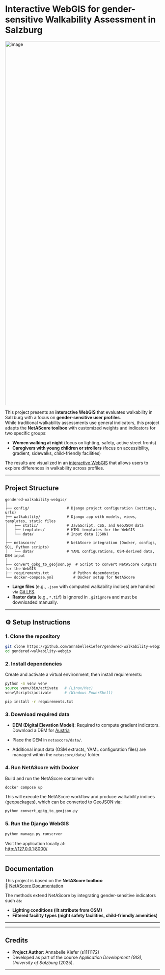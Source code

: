 # Interactive WebGIS for gender-sensitive Walkability Assessment in Salzburg

<img width="2552" height="1180" alt="image" src="https://github.com/user-attachments/assets/f5314781-2b4b-4320-b6a3-34ba2d285acd" />

This project presents an **interactive WebGIS** that evaluates walkability in Salzburg with a focus on **gender-sensitive user profiles**.  
While traditional walkability assessments use general indicators, this project adapts the **NetAScore toolbox** with customized weights and indicators for two specific groups:

- **Women walking at night** (focus on lighting, safety, active street fronts)  
- **Caregivers with young children or strollers** (focus on accessibility, gradient, sidewalks, child-friendly facilities)

The results are visualized in an [interactive WebGIS](https://annabellekiefer.github.io/gendered-walkability-webgis/) that allows users to explore differences in walkability across profiles.

---

## Project Structure

```
gendered-walkability-webgis/
│
├── config/                 # Django project configuration (settings, urls)
├── walkability/            # Django app with models, views, templates, static files
│   ├── static/             # JavaScript, CSS, and GeoJSON data
│   ├── templates/          # HTML templates for the WebGIS
│   └── data/               # Input data (JSON)
│
├── netascore/              # NetAScore integration (Docker, configs, SQL, Python scripts)
│   └── data/               # YAML configurations, OSM-derived data, DEM input
│
├── convert_gpkg_to_geojson.py  # Script to convert NetAScore outputs for the WebGIS
├── requirements.txt           # Python dependencies
└── docker-compose.yml         # Docker setup for NetAScore
```

- **Large files** (e.g., `.json` with computed walkability indices) are handled via [Git LFS](https://git-lfs.com/).  
- **Raster data** (e.g., `*.tif`) is ignored in `.gitignore` and must be downloaded manually. 
---

## ⚙️ Setup Instructions

### 1. Clone the repository
```bash
git clone https://github.com/annabellekiefer/gendered-walkability-webgis.git
cd gendered-walkability-webgis
```

### 2. Install dependencies
Create and activate a virtual environment, then install requirements:
```bash
python -m venv venv
source venv/bin/activate   # (Linux/Mac)
venv\Scripts\activate      # (Windows PowerShell)

pip install -r requirements.txt
```

### 3. Download required data
- **DEM (Digital Elevation Model)**: Required to compute gradient indicators. Download a DEM for [Austria](https://www.data.gv.at/katalog/dataset/b5de6975-417b-4320-afdb-eb2a9e2a1dbf) 

- Place the DEM in `netascore/data/`.  
- Additional input data (OSM extracts, YAML configuration files) are managed within the `netascore/data/` folder.

### 4. Run NetAScore with Docker
Build and run the NetAScore container with:
```bash
docker compose up
```

This will execute the NetAScore workflow and produce walkability indices (geopackages), which can be converted to GeoJSON via:
```bash
python convert_gpkg_to_geojson.py
```

### 5. Run the Django WebGIS
```bash
python manage.py runserver
```

Visit the application locally at:  
http://127.0.0.1:8000/

---

## Documentation

This project is based on the **NetAScore toolbox**:  
🔗 [NetAScore Documentation](https://doi.org/10.1177/23998083241293177)

The methods extend NetAScore by integrating gender-sensitive indicators such as:
- **Lighting conditions (lit attribute from OSM)**
- **Filtered facility types (night safety facilities, child-friendly amenities)**

---

---

## Credits

- **Project Author**: Annabelle Kiefer (s1111172)  
- Developed as part of the course *Application Development (GIS), University of Salzburg* (2025).  

---


